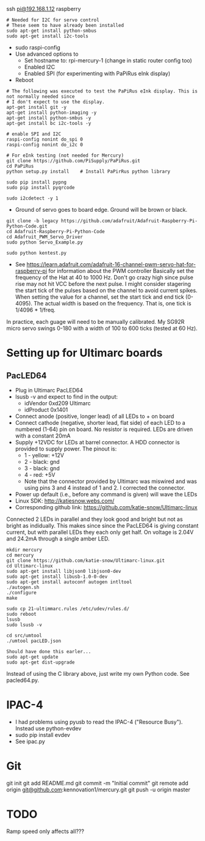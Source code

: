 ssh pi@192.168.1.12
raspberry

```
# Needed for I2C for servo control
# These seem to have already been installed
sudo apt-get install python-smbus 
sudo apt-get install i2c-tools
```

* sudo raspi-config 
* Use advanced options to
  * Set hostname to: rpi-mercury-1 (change in static router config too)
  * Enabled I2C
  * Enabled SPI (for experimenting with PaPiRus eInk display)
* Reboot

```
# The following was executed to test the PaPiRus eInk display. This is not normally needed since
# I don't expect to use the display.
apt-get install git -y
apt-get install python-imaging -y
apt-get install python-smbus -y
apt-get install bc i2c-tools -y

# enable SPI and I2C
raspi-config nonint do_spi 0
raspi-config nonint do_i2c 0

# For eInk testing (not needed for Mercury)
git clone https://github.com/PiSupply/PaPiRus.git
cd PaPiRus
python setup.py install    # Install PaPirRus python library

sudo pip install pypng
sudo pip install pyqrcode
```

```
sudo i2cdetect -y 1
```

* Ground of servo goes to board edge. Ground will be brown or black.

```
git clone -b legacy https://github.com/adafruit/Adafruit-Raspberry-Pi-Python-Code.git
cd Adafruit-Raspberry-Pi-Python-Code
cd Adafruit_PWM_Servo_Driver
sudo python Servo_Example.py

sudo python kentest.py
```

* See https://learn.adafruit.com/adafruit-16-channel-pwm-servo-hat-for-raspberry-pi for information about the PWM controller
Basically set the frequency of the Hat at 40 to 1000 Hz. Don't go crazy high since pulse rise may not hit VCC before the next pulse.
I might consider stagering the start tick of the pulses based on the channel to avoid current spikes.
When setting the value for a channel, set the start tick and end tick (0-4095). The actual width is based on the frequency. 
That is, one tick is 1/4096 * 1/freq.

In practice, each guage will need to be manually calibrated. My SG92R micro servo swings 0-180 with a width of 100 to 600 ticks 
(tested at 60 Hz).

# Setting up for Ultimarc boards

## PacLED64
* Plug in Ultimarc PacLED64
* lsusb -v and expect to find in the output:
  * idVendor           0xd209 Ultimarc
  * idProduct          0x1401
* Connect anode (positive, longer lead) of all LEDs to + on board
* Connect cathode (negative, shorter lead, flat side) of each LED to a numbered (1-64) pin on board. No resistor is required. LEDs are driven with a constant 20mA
* Supply +12VDC for LEDs at barrel connector. A HDD connector is provided to supply power. The pinout is:
  * 1 - yellow: +12V
  * 2 - black:  gnd
  * 3 - black:  gnd
  * 4 - red:    +5V
  * Note that the connector provided by Ultimarc was miswired and was using pins 3 and 4 instead of 1 and 2. I corrected the connector.
* Power up default (i.e., before any command is given) will wave the LEDs
* Linux SDK: http://katiesnow.webs.com/
* Corresponding github link: https://github.com/katie-snow/Ultimarc-linux

Connected 2 LEDs in parallel and they look good and bright but not as bright as indidually. This makes since since the PacLED64 is giving constant current, but with parallel LEDs they each only get half.
On voltage is 2.04V and 24.2mA through a single amber LED.
```
mkdir mercury
cd mercury
git clone https://github.com/katie-snow/Ultimarc-linux.git
cd Ultimarc-linux
sudo apt-get install libjson0 libjson0-dev
sudo apt-get install libusb-1.0-0-dev
sudo apt-get install autoconf autogen intltool
./autogen.sh
./configure
make

sudo cp 21-ultimmarc.rules /etc/udev/rules.d/
sudo reboot
lsusb
sudo lsusb -v

cd src/umtool
./umtool pacLED.json

Should have done this earler...
sudo apt-get update
sudo apt-get dist-upgrade
```

Instead of using the C library above, just write my own Python code. See pacled64.py.

# IPAC-4
* I had problems using pyusb to read the IPAC-4 ("Resource Busy"). Instead use python-evdev
* sudo pip install evdev
* See ipac.py

# Git
git init
git add README.md 
git commit -m "Initial commit"
git remote add origin git@github.com:kennovation1/mercury.git
git push -u origin master

# TODO
Ramp speed only affects all???
